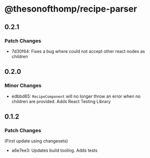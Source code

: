 # @thesonofthomp/recipe-parser

## 0.2.1

### Patch Changes

- 7d30f64: Fixes a bug where <RecipeComponent> could not accept other react nodes as children

## 0.2.0

### Minor Changes

- edbbd65: `RecipeComponent` will no longer throw an error when no children are provided. Adds React Testing Library

## 0.1.2

### Patch Changes

(First update using changesets)

- a6e7ee3: Updates build tooling. Adds tests
